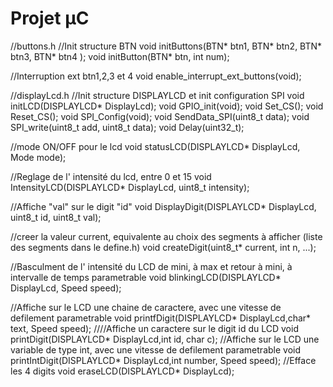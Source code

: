 # Projet µC

//buttons.h
//Init structure BTN
void initButtons(BTN* btn1, BTN* btn2, BTN* btn3, BTN* btn4 );
void initButton(BTN* btn, int num);

//Interruption ext btn1,2,3 et 4
void enable_interrupt_ext_buttons(void);


//displayLcd.h
//Init structure DISPLAYLCD et init configuration SPI
void initLCD(DISPLAYLCD* DisplayLcd);
void GPIO_init(void);
void Set_CS();
void Reset_CS();
void SPI_Config(void);
void SendData_SPI(uint8_t data);
void SPI_write(uint8_t add, uint8_t data);
void Delay(uint32_t);

//mode ON/OFF pour le lcd
void statusLCD(DISPLAYLCD* DisplayLcd, Mode mode);

//Reglage de l' intensité du lcd, entre 0 et 15
void IntensityLCD(DISPLAYLCD* DisplayLcd, uint8_t intensity);

//Affiche "val" sur le digit "id"
void DisplayDigit(DISPLAYLCD* DisplayLcd, uint8_t id, uint8_t val);

//creer la valeur current, equivalente au choix des segments à afficher (liste des segments dans le define.h)
void createDigit(uint8_t* current, int n, ...);

//Basculment de l' intensité du LCD de mini, à max et retour à mini, à intervalle de temps parametrable
void blinkingLCD(DISPLAYLCD* DisplayLcd, Speed speed);

//Affiche sur le LCD une chaine de caractere, avec une vitesse de defilement parametrable
void printfDigit(DISPLAYLCD* DisplayLcd,char* text, Speed speed);
////Affiche un caractere sur le digit id du LCD
void printDigit(DISPLAYLCD* DisplayLcd,int id, char c);
//Affiche sur le LCD une variable de type int, avec une vitesse de defilement parametrable
void printIntDigit(DISPLAYLCD* DisplayLcd,int number, Speed speed);
//Efface les 4 digits
void eraseLCD(DISPLAYLCD* DisplayLcd);
